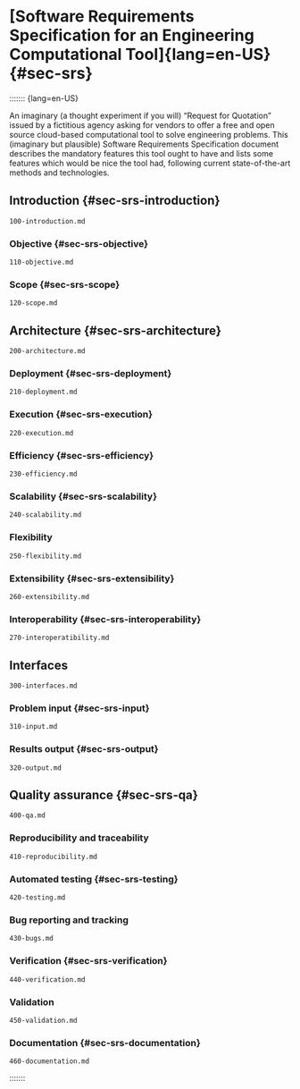 # [Software Requirements Specification for an Engineering Computational Tool]{lang=en-US} {#sec-srs}

::::::: {lang=en-US}

An imaginary (a thought experiment if you will) “Request for Quotation” issued by a fictitious agency asking for vendors to offer a free and open source cloud-based computational tool to solve engineering problems. This (imaginary but plausible) Software Requirements Specification document describes the mandatory features this tool ought to have and lists some features which would be nice the tool had, following current state-of-the-art methods and technologies.


## Introduction {#sec-srs-introduction}

```include
100-introduction.md
```

### Objective {#sec-srs-objective}

```include
110-objective.md
```

### Scope {#sec-srs-scope}

```include
120-scope.md
```

## Architecture {#sec-srs-architecture}

```include
200-architecture.md
```

### Deployment {#sec-srs-deployment}

```include
210-deployment.md
```

### Execution {#sec-srs-execution}

```include
220-execution.md
```

### Efficiency {#sec-srs-efficiency}

```include
230-efficiency.md
```

### Scalability  {#sec-srs-scalability}

```include
240-scalability.md
```

### Flexibility

```include
250-flexibility.md
```

### Extensibility {#sec-srs-extensibility}

```include
260-extensibility.md
```

### Interoperability {#sec-srs-interoperability}

```include
270-interoperatibility.md
```

## Interfaces

```include
300-interfaces.md
```

### Problem input {#sec-srs-input}

```include
310-input.md
```

### Results output {#sec-srs-output}

```include
320-output.md
```

## Quality assurance {#sec-srs-qa}

```include
400-qa.md
```

### Reproducibility and traceability 

```include
410-reproducibility.md
```

### Automated testing {#sec-srs-testing}


```include
420-testing.md
```

### Bug reporting and tracking


```include
430-bugs.md
```

### Verification {#sec-srs-verification}

```include
440-verification.md
```

### Validation

```include
450-validation.md
```

### Documentation {#sec-srs-documentation}

```include
460-documentation.md
```

:::::::
